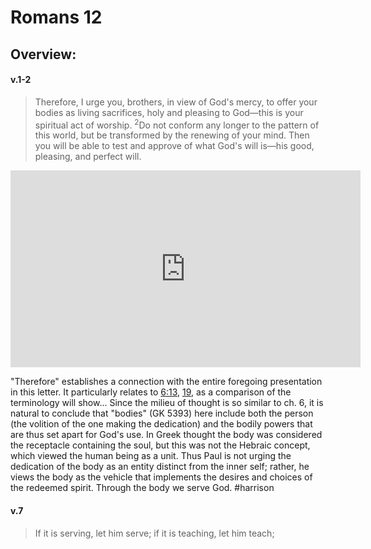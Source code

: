 # Romans 12

## Overview:


#### v.1-2
>Therefore, I urge you, brothers, in view of God's mercy, to offer your bodies as living sacrifices, holy and pleasing to God—this is your spiritual act of worship. <sup>2</sup>Do not conform any longer to the pattern of this world, but be transformed by the renewing of your mind. Then you will be able to test and approve of what God's will is—his good, pleasing, and perfect will.

<iframe width="560" height="315" src="https://www.youtube.com/embed/lq8gw-rFh6E?si=mgXlAXYjPFvlNlWa&amp;start=649" title="YouTube video player" frameborder="0" allow="accelerometer; autoplay; clipboard-write; encrypted-media; gyroscope; picture-in-picture; web-share" allowfullscreen></iframe>

"Therefore" establishes a connection with the entire foregoing presentation in this letter. It particularly relates to [6:13](Romans6#v.13), [19](Romans6#v.19), as a comparison of the terminology will show... Since the milieu of thought is so similar to ch. 6, it is natural to conclude that "bodies" (GK 5393) here include both the person (the volition of the one making the dedication) and the bodily powers that are thus set apart for God's use. In Greek thought the body was considered the receptacle containing the soul, but this was not the Hebraic concept, which viewed the human being as a unit. Thus Paul is not urging the dedication of the body as an entity distinct from the inner self; rather, he views the body as the vehicle that implements the desires and choices of the redeemed spirit. Through the body we serve God.
#harrison 

#### v.7
>If it is serving, let him serve; if it is teaching, let him teach;

